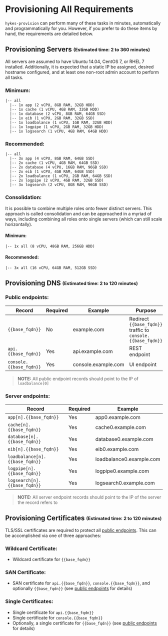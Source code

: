 # Provisioning All Requirements

`hykes-provision` can perform many of these tasks in minutes, automatically and programmatically for you. However,
if you prefer to do these items by hand, the requirements are detailed below.

## Provisioning Servers <sub><sup>(Estimated time: 2 to 360 minutes)</sup></sub>
All servers are assumed to have Ubuntu 14.04, CentOS 7, or RHEL 7 installed. Additionally, it is
expected that a static IP be assigned, desired hostname configured, and at least one non-root admin
account to perform all tasks.

### Minimum:
```
|-- all
  |-- 1x app (2 vCPU, 8GB RAM, 32GB HDD)
  |-- 1x cache (1 vCPU, 4GB RAM, 32GB HDD)
  |-- 1x database (2 vCPU, 8GB RAM, 64GB SSD)
  |-- 1x eib (1 vCPU, 2GB RAM, 32GB SSD)
  |-- 1x loadbalance (1 vCPU, 1GB RAM, 32GB HDD)
  |-- 1x logpipe (1 vCPU, 2GB RAM, 32GB HDD)
  |-- 1x logsearch (1 vCPU, 4GB RAM, 64GB HDD)
```

### Recommended:
```
|-- all
  |-- 3x app (4 vCPU, 8GB RAM, 64GB SSD)
  |-- 2x cache (1 vCPU, 4GB RAM, 64GB SSD)
  |-- 2x database (4 vCPU, 16GB RAM, 96GB SSD)
  |-- 2x eib (1 vCPU, 4GB RAM, 64GB SSD)
  |-- 2x loadbalance (1 vCPU, 2GB RAM, 64GB SSD)
  |-- 2x logpipe (2 vCPU, 4GB RAM, 32GB SSD)
  |-- 3x logsearch (2 vCPU, 8GB RAM, 96GB SSD)
```

### Consolidation:
It is possible to combine multiple roles onto fewer distinct servers. This approach is called
consolidation and can be approached in a myriad of ways, including combining all roles onto
single servers (which can still scale horizontally).

#### Minimum:
```
|-- 1x all (8 vCPU, 48GB RAM, 256GB HDD)
```

#### Recommended:
```
|-- 3x all (16 vCPU, 64GB RAM, 512GB SSD)
```

## Provisioning DNS <sub><sup>(Estimated time: 2 to 120 minutes)</sup></sub>

### Public endpoints:
| Record                  | Required | Example             | Purpose
| ----------------------- | -------- | ------------------- | -------
| `{{base_fqdn}}`         | No       | example.com         | Redirect `{{base_fqdn}}` traffic to `console.{{base_fqdn}}`
| `api.{{base_fqdn}}`     | Yes      | api.example.com     | REST endpoint
| `console.{{base_fqdn}}` | Yes      | console.example.com | UI endpoint

> __NOTE:__ All public endpoint records should point to the IP of `loadbalance[0]`

### Server endpoints:
| Record                         | Required | Example
| ------------------------------ | -------- | ------------------------
| `app[n].{{base_fqdn}}`         | Yes      | app0.example.com
| `cache[n].{{base_fqdn}}`       | Yes      | cache0.example.com
| `database[n].{{base_fqdn}}`    | Yes      | database0.example.com
| `eib[n].{{base_fqdn}}`         | Yes      | eib0.example.com
| `loadbalance[n].{{base_fqdn}}` | Yes      | loadbalance0.example.com
| `logpipe[n].{{base_fqdn}}`     | Yes      | logpipe0.example.com
| `logsearch[n].{{base_fqdn}}`   | Yes      | logsearch0.example.com

> __NOTE:__ All server endpoint records should point to the IP of the server the record refers to

## Provisioning Certificates <sub><sup>(Estimated time: 2 to 120 minutes)</sup></sub>
TLS/SSL certificates are required to protect all [public endpoints](#public-endpoints). This can be
accomplished via one of three approaches:

### Wildcard Certificate:
* Wildcard certificate for `{{base_fqdn}}`

### SAN Certificate:
* SAN certificate for `api.{{base_fqdn}}`, `console.{{base_fqdn}}`, and optionally `{{base_fqdn}}`
(see [public endpoints](#public-endpoints) for details)

### Single Certificates:
* Single certificate for `api.{{base_fqdn}}`
* Single certificate for `console.{{base_fqdn}}`
* Optionally, a single certificate for `{{base_fqdn}}` (see [public endpoints](#public-endpoints)
for details)
